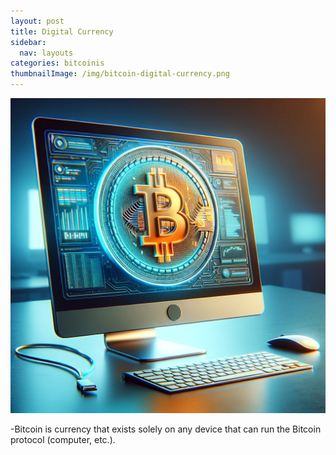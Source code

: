 ```yaml
---
layout: post
title: Digital Currency
sidebar:
  nav: layouts
categories: bitcoinis
thumbnailImage: /img/bitcoin-digital-currency.png
---
```

![Bitcoin Block](/img/bitcoin-digital-currency.png)

-Bitcoin is currency that exists solely on any device that can run the Bitcoin protocol (computer, etc.).
